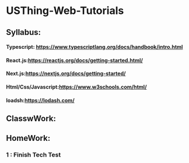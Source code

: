 # USThing-Web-Tutorials

## Syllabus:
#### Typescript: https://www.typescriptlang.org/docs/handbook/intro.html
#### React.js:https://reactjs.org/docs/getting-started.html/
#### Next.js:https://nextjs.org/docs/getting-started/
#### Html/Css/Javascript:https://www.w3schools.com/html/
#### loadsh:https://lodash.com/

## ClasswWork:


## HomeWork:
### 1 : Finish Tech Test
